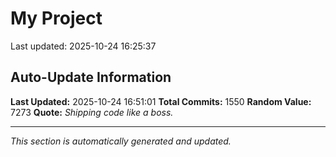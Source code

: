 # My Project


Last updated: 2025-10-24 16:25:37





















































































































































































































































































































































































































































































































































































































































































































































































































































































































































































































































































































































































































































































































































































































































































































































































































































































































































































































































































































































































































## Auto-Update Information

**Last Updated:** 2025-10-24 16:51:01
**Total Commits:** 1550
**Random Value:** 7273
**Quote:** _Shipping code like a boss._

---
_This section is automatically generated and updated._